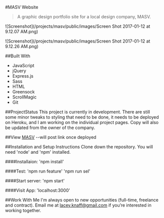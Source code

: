 #MASV Website
>A graphic design portfolio site for a local design company, MASV.

![Screenshot](/projects/masv/public/images/Screen Shot 2017-01-12 at 9.12.07 AM.png)

![Screenshot](/projects/masv/public/images/Screen Shot 2017-01-12 at 9.12.26 AM.png)


##Built With
* JavaScript
* jQuery
* Express.js
* Sass
* HTML
* Greensock
* ScrollMagic
* Git

##ProjectStatus
This project is currently in development. There are still some minor tweaks to styling that need to be done, it needs to be deployed on Heroku, and I am working on the individual project pages. Copy will also be updated from the owner of the company.

##View
[MASV](https://github.com/lrknaff/masv) --will post link once deployed

##Installation and Setup Instructions
Clone down the repository. You will need 'node' and 'npm' installed.

####Installaion:
'npm install'

####Test:
'npm run feature'
'npm run sel'

####Start server:
'npm start'

####Visit App:
'localhost:3000'

##Work With Me
I'm always open to new opportunities (full-time, freelance and contract). Email me at lacey.knaff@gmail.com if you’re interested in working together.

